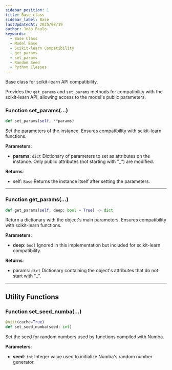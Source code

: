 ```yaml
---
sidebar_position: 1
title: Base class
sidebar_label: Base
lastUpdatedAt: 2025/08/19
author: João Paulo
keywords:
  - Base Class
  - Model Base
  - Scikit-learn Compatibility
  - get_params
  - set_params
  - Random Seed
  - Python Classes
---
```


Base class for scikit-learn API compatibility.

Provides the `get_params` and `set_params` methods for compatibility with the scikit-learn API, allowing access to the model's public parameters.

### Function set_params(...)

```python
def set_params(self, **params)
```

Set the parameters of the instance. Ensures compatibility with scikit-learn functions.

**Parameters**:

* **params**: ``dict``
    Dictionary of parameters to set as attributes on the instance. Only public attributes (not starting with "_") are modified.

**Returns**:

* self: `Base`
    Returns the instance itself after setting the parameters.

---

### Function get_params(...)

```python
def get_params(self, deep: bool = True) -> dict
```

Return a dictionary with the object's main parameters. Ensures compatibility with scikit-learn functions.

**Parameters**:

* **deep**: `bool`
    Ignored in this implementation but included for scikit-learn compatibility.

**Returns**:

* params: `dict`
    Dictionary containing the object's attributes that do not start with "_".

---

## Utility Functions

### Function set_seed_numba(...)

```python
@njit(cache=True)
def set_seed_numba(seed: int)
```

Set the seed for random numbers used by functions compiled with Numba.

**Parameters**:

* **seed**: `int`
    Integer value used to initialize Numba's random number generator.
